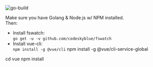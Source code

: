 ![go-build](https://github.com/SHT/myst/workflows/Go/badge.svg)

Make sure you have Golang & Node.js w/ NPM installed.  
Then:
- Install fswatch:  
`go get -u -v github.com/codeskyblue/fswatch`
- Install vue-cli:  
`npm install -g @vue/cli`
npm install -g @vue/cli-service-global

cd vue
npm install
